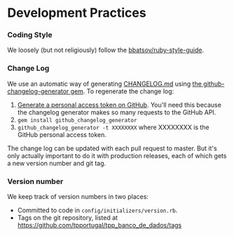 # Development Practices

### Coding Style

We loosely (but not religiously) follow the [bbatsov/ruby-style-guide](https://github.com/bbatsov/ruby-style-guide).

### Change Log

We use an automatic way of generating [CHANGELOG.md](../CHANGELOG.md) using [the github-changelog-generator gem](https://skywinder.github.io/github-changelog-generator/). To regenerate the change log:

1. [Generate a personal access token on GitHub](https://github.com/settings/tokens). You'll need this because the changelog generator makes so many requests to the GitHub API.
2. `gem install github_changelog_generator`
3. `github_changelog_generator -t XXXXXXXX` where XXXXXXXX is the GitHub personal access token.

The change log can be updated with each pull request to master. But it's only actually important to do it with production releases, each of which gets a new version number and git tag.

### Version number

We keep track of version numbers in two places:

- Committed to code in `config/initializers/version.rb`.
- Tags on the git repository, listed at https://github.com/tpportugal/tpp_banco_de_dados/tags
